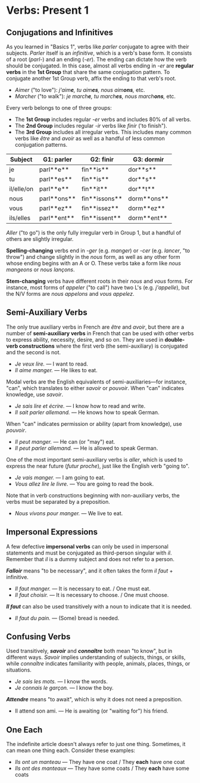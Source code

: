 # Verbs: Present 1

## Conjugations and Infinitives

As you learned in "Basics 1", verbs like _parler_ conjugate to agree with their subjects. _Parler_ itself is an _infinitive_, which is a verb's base form. It consists of a root (_parl-_) and an ending (_-er_). The ending can dictate how the verb should be conjugated. In this case, almost all verbs ending in _-er_ are **regular verbs** in the **1st Group** that share the same conjugation pattern. To conjugate another 1st Group verb, affix the ending to that verb's root.

*   _Aimer_ ("to love"): _j'aim**e**, tu aim**es**, nous aim**ons**,_ etc.
*   _Marcher_ ("to walk"): _je march**e**, tu march**es**, nous march**ons**,_ etc.

Every verb belongs to one of three groups:

*   The **1st Group** includes regular _-er_ verbs and includes 80% of all verbs.
*   The **2nd Group** includes regular _-ir_ verbs like _finir_ ('to finish").
*   The **3rd Group** includes all irregular verbs. This includes many common verbs like _être_ and _avoir_ as well as a handful of less common conjugation patterns.

<table>

<thead>

<tr>

<th>Subject</th>

<th>G1: parler</th>

<th>G2: finir</th>

<th>G3: dormir</th>

</tr>

</thead>

<tbody>

<tr>

<td>je</td>

<td>parl**e**</td>

<td>fin**is**</td>

<td>dor**s**</td>

</tr>

<tr>

<td>tu</td>

<td>parl**es**</td>

<td>fin**is**</td>

<td>dor**s**</td>

</tr>

<tr>

<td>il/elle/on</td>

<td>parl**e**</td>

<td>fin**it**</td>

<td>dor**t**</td>

</tr>

<tr>

<td>nous</td>

<td>parl**ons**</td>

<td>fin**issons**</td>

<td>dorm**ons**</td>

</tr>

<tr>

<td>vous</td>

<td>parl**ez**</td>

<td>fin**issez**</td>

<td>dorm**ez**</td>

</tr>

<tr>

<td>ils/elles</td>

<td>parl**ent**</td>

<td>fin**issent**</td>

<td>dorm**ent**</td>

</tr>

</tbody>

</table>

_Aller_ ("to go") is the only fully irregular verb in Group 1, but a handful of others are slightly irregular.

**Spelling-changing** verbs end in _-ger_ (e.g. _manger_) or _-cer_ (e.g. _lancer_, "to throw") and change slightly in the _nous_ form, as well as any other form whose ending begins with an A or O. These verbs take a form like _nous mangeons_ or _nous lançons_.

**Stem-changing** verbs have different roots in their _nous_ and _vous_ forms. For instance, most forms of _appeler_ ("to call") have two L's (e.g. _j'appelle_), but the N/V forms are _nous appelons_ and _vous appelez_.

## Semi-Auxiliary Verbs

The only true auxiliary verbs in French are _être_ and _avoir_, but there are a number of **semi-auxiliary verbs** in French that can be used with other verbs to express ability, necessity, desire, and so on. They are used in **double-verb constructions** where the first verb (the semi-auxiliary) is conjugated and the second is not.

*   _Je veux lire._ — I want to read.
*   _Il aime manger._ — He likes to eat.

Modal verbs are the English equivalents of semi-auxiliaries—for instance, "can", which translates to either _savoir_ or _pouvoir_. When "can" indicates knowledge, use _savoir_.

*   _Je sais lire et écrire._ — I know how to read and write.
*   _Il sait parler allemand._ — He knows how to speak German.

When "can" indicates permission or ability (apart from knowledge), use _pouvoir_.

*   _Il peut manger._ — He can (or "may") eat.
*   _Il peut parler allemand._ — He is allowed to speak German.

One of the most important semi-auxiliary verbs is _aller_, which is used to express the near future (_futur proche_), just like the English verb "going to".

*   _Je vais manger._ — I am going to eat.
*   _Vous allez lire le livre._ — You are going to read the book.

Note that in verb constructions beginning with non-auxiliary verbs, the verbs must be separated by a preposition.

*   _Nous vivons pour manger._ — We live to eat.

## Impersonal Expressions

A few defective **impersonal verbs** can only be used in impersonal statements and must be conjugated as third-person singular with _il_. Remember that _il_ is a dummy subject and does not refer to a person.

**_Falloir_** means "to be necessary", and it often takes the form _il faut_ + infinitive.

*   _Il faut manger._ — It is necessary to eat. / One must eat.
*   _Il faut choisir._ — It is necessary to choose. / One must choose.

**_Il faut_** can also be used transitively with a noun to indicate that it is needed.

*   _Il faut du pain._ — (Some) bread is needed.

## Confusing Verbs

Used transitively, **_savoir_** and **_connaître_** both mean "to know", but in different ways. _Savoir_ implies understanding of subjects, things, or skills, while _connaître_ indicates familiarity with people, animals, places, things, or situations.

*   _Je sais les mots._ — I know the words.
*   _Je connais le garçon._ — I know the boy.

**_Attendre_** means "to await", which is why it does not need a preposition.

*   Il attend son ami. — He is awaiting (or "waiting for") his friend.

## One Each

The indefinite article doesn't always refer to just one thing. Sometimes, it can mean one thing each. Consider these examples:

*   _Ils ont un manteau_ — They have one coat / They **each** have one coat
*   _Ils ont des manteaux_ — They have some coats / They **each** have some coats
